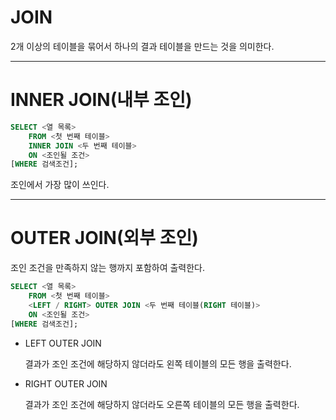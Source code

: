 # JOIN

2개 이상의 테이블을 묶어서 하나의 결과 테이블을 만드는 것을 의미한다.

---

# INNER JOIN(내부 조인)

```sql
SELECT <열 목록>
	FROM <첫 번째 테이블>
	INNER JOIN <두 번째 테이블>
	ON <조인될 조건>
[WHERE 검색조건];
```

조인에서 가장 많이 쓰인다.

---

# OUTER JOIN(외부 조인)

조인 조건을 만족하지 않는 행까지 포함하여 출력한다.

```sql
SELECT <열 목록>
	FROM <첫 번째 테이블>
	<LEFT / RIGHT> OUTER JOIN <두 번째 테이블(RIGHT 테이블)>
	ON <조인될 조건>
[WHERE 검색조건];
```

- LEFT OUTER JOIN

  결과가 조인 조건에 해당하지 않더라도 왼쪽 테이블의 모든 행을 출력한다.

- RIGHT OUTER JOIN

  결과가 조인 조건에 해당하지 않더라도 오른쪽 테이블의 모든 행을 출력한다.
